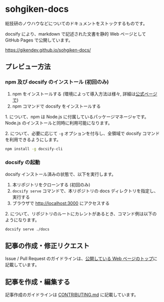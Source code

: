 # sohgiken-docs

総技研のノウハウなどについてのドキュメントをストックするものです。

docsify により、markdown で記述された文書を静的 Web ページとして GitHub Pages で公開しています。

<https://gikendev.github.io/sohgiken-docs/>

## プレビュー方法

### npm 及び docsify のインストール (初回のみ)

1. npm をインストールする (環境によって導入方法は様々, 詳細は[公式ページで](https://nodejs.org/ja/download))
2. npm コマンドで docsify をインストールする

1\. について、npm は Node.js に付属しているパッケージマネージャです。
Node.js のインストールと同時に利用可能になります。

2\. について、必要に応じて `-g` オプションを付与し、全領域で docsify コマンドを利用できるようにします。

```sh
npm install -g docsify-cli
```

### docsify の起動

docsify インストール済みの状態で、以下を実行します。

1. 本リポジトリをクローンする (初回のみ)
2. `docsify serve` コマンドで、本リポジトリの docs ディレクトリを指定し、実行する
3. ブラウザで <http://localhost:3000> にアクセスする

2\. について、リポジトリのルートにカレントがあるとき、コマンド例は以下のようになります。

```sh
docsify serve ./docs
```

## 記事の作成・修正リクエスト

Issue / Pull Request のガイドラインは、[公開している Web ページのトップ](https://gikendev.github.io/sohgiken-docs/)に記載しています。

## 記事を作成・編集する

記事作成のガイドラインは [CONTRIBUTING.md](./CONTRIBUTING.md) に記載しています。
